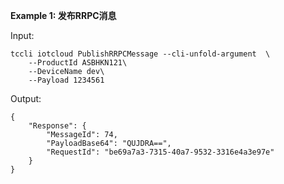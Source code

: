 **Example 1: 发布RRPC消息**



Input: 

```
tccli iotcloud PublishRRPCMessage --cli-unfold-argument  \
    --ProductId ASBHKN121\
    --DeviceName dev\
    --Payload 1234561
```

Output: 
```
{
    "Response": {
        "MessageId": 74,
        "PayloadBase64": "QUJDRA==",
        "RequestId": "be69a7a3-7315-40a7-9532-3316e4a3e97e"
    }
}
```

